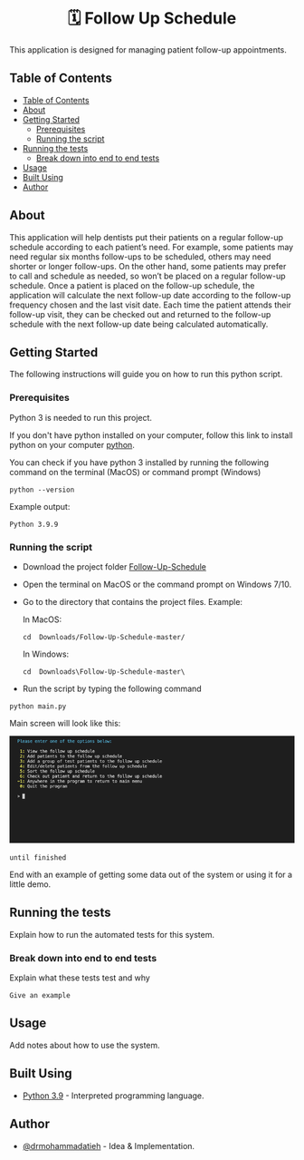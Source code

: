 <h1 align="center" > 🗓 Follow Up Schedule</h3>

<p align="center"> 

This application is designed for managing patient follow-up appointments.

</p>

## Table of Contents

- [Table of Contents](#table-of-contents)
- [About <a name = "about"></a>](#about-)
- [Getting Started <a name = "getting_started"></a>](#getting-started-)
  - [Prerequisites](#prerequisites)
  - [Running the script](#running-the-script)
- [Running the tests <a name = "tests"></a>](#running-the-tests-)
  - [Break down into end to end tests](#break-down-into-end-to-end-tests)
- [Usage <a name="usage"></a>](#usage-)
- [Built Using <a name = "built_using"></a>](#built-using-)
- [Author <a name = "authors"></a>](#author-)

## About <a name = "about"></a>

This application will help dentists put their patients on a regular follow-up schedule according to each patient’s need. For example, some patients may need regular six months follow-ups to be scheduled, others may need shorter or longer follow-ups. On the other hand, some patients may prefer to call and schedule as needed, so won’t be placed on a regular follow-up schedule. Once a patient is placed on the follow-up schedule, the application will calculate the next follow-up date according to the follow-up frequency chosen and the last visit date. Each time the patient attends their follow-up visit, they can be checked out and returned to the follow-up schedule with the next follow-up date being calculated automatically.

## Getting Started <a name = "getting_started"></a>

The following instructions will guide you on how to run this python script.

### Prerequisites

Python 3 is needed to run this project.

If you don't have python installed on your computer, follow this link to install python on your computer [python](https://www.python.org).

You can check if you have python 3 installed by running the following command on the terminal (MacOS) or command prompt (Windows)

```
python --version
```
Example output:

```
Python 3.9.9
```

### Running the script

- Download the project folder [Follow-Up-Schedule](https://github.com/drmohammadatieh/Follow-Up-Schedule/archive/refs/heads/master.zip)

- Open the terminal on MacOS or the command prompt on Windows 7/10.
- Go to the directory that contains the project files. Example:
  
  In MacOS:
  
  ```
  cd  Downloads/Follow-Up-Schedule-master/
  ```
  In Windows:

   ```
  cd  Downloads\Follow-Up-Schedule-master\
  ```
- Run the script by typing the following command

```
python main.py
```

Main screen will look like this:

<img src="/images/main_screen.png">

```
until finished
```

End with an example of getting some data out of the system or using it for a little demo.

## Running the tests <a name = "tests"></a>

Explain how to run the automated tests for this system.

### Break down into end to end tests

Explain what these tests test and why

```
Give an example
```


## Usage <a name="usage"></a>

Add notes about how to use the system.

## Built Using <a name = "built_using"></a>

- [Python 3.9](https://www.python.org) - Interpreted programming language.

## Author <a name = "authors"></a>

- [@drmohammadatieh](https://github.com/kylelobo) - Idea & Implementation.

